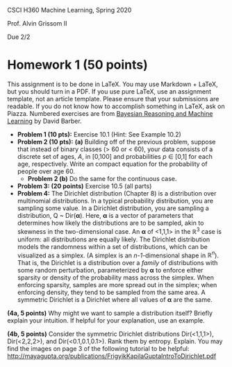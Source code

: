 CSCI H360 Machine Learning, Spring 2020

Prof. Alvin Grissom II

Due 2/2

# Homework 1 (50 points)

This assignment is to be done in LaTeX.  You may use Markdown + LaTeX, but you should turn in a PDF.  If you use pure LaTeX, use an assignment template, not an article template.  Please ensure that your submissions are readable.  If you do not know how to accomplish something in LaTeX, ask on Piazza.   Numbered exercises are from [Bayesian Reasoning and Machine Learning](http://web4.cs.ucl.ac.uk/staff/D.Barber/pmwiki/pmwiki.php?n=Brml.HomePage) by David Barber.

- **Problem 1 (10 pts):** Exercise 10.1 (Hint: See Example 10.2)
- **Problem 2 (10 pts):** 
  **(a)** Building off of the previous problem, suppose that instead of binary classes (> 60 or < 60), your data consists of a discrete set of ages, *A*, in [0,100] and probabilities *p* ∈ [0,1] for each age, respectively. Write an compact equation for the probability of people over age 60.
  - **Problem 2 (b)** Do the same for the continuous case.
- **Problem 3: (20 points)** Exercise 10.5 (all parts)
- **Problem 4:** The Dirichlet distribution (Chapter 8) is a distribution over multinomial distributions.  In a typical probability distribution, you  are sampling some value.  In a Dirichlet distribution, you are sampling a distribution, Q ~ Dir(**α**).  Here, **α** is a vector of parameters that determines how likely the distributions are to be sampled, akin to skewness in the two-dimensional case.  An **α** of <1,1,1> in the $\mathbb{R}^3$ case is uniform: all distributions are equally likely.   The Dirichlet  distribution models the randomness within a set of distributions, which  can be visualized as a simplex. (A simplex is an *n-1*-dimensional shape in $\mathbb{R}^n$).  That is, the Dirichlet is a distribution over a *family* of distributions with some random perturbation, parameterized by **α** to enforce either sparsity or density of the probability mass across  the simplex.  When enforcing sparsity, samples are more spread out in  the simplex; when enforcing density, they tend to be sampled from the  same area. A symmetric Dirichlet is a Dirichlet where all values of **α** are the same.

**(4a, 5 points)** Why might we want to sample a distribution itself?   Briefly explain your intuition.  If helpful for your explanation, use an example. 

**(4b, 5 points)** Consider the symmetric Dirichlet distributions Dir(<1,1,1>),   Dir(<2,2,2>), and Dir(<0.1,0.1,0.1>). Rank them by entropy.  Explain.  You may find the images on page 3 of the following tutorial  to be helpful: http://mayagupta.org/publications/FrigyikKapilaGuptaIntroToDirichlet.pdf



